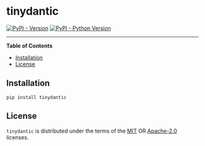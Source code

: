 # tinydantic

[![PyPI - Version](https://img.shields.io/pypi/v/tinydantic.svg)](https://pypi.org/project/tinydantic)
[![PyPI - Python Version](https://img.shields.io/pypi/pyversions/tinydantic.svg)](https://pypi.org/project/tinydantic)

-----

**Table of Contents**

- [Installation](#installation)
- [License](#license)

## Installation

```console
pip install tinydantic
```

## License

`tinydantic` is distributed under the terms of the [MIT](https://spdx.org/licenses/MIT.html) OR [Apache-2.0](https://spdx.org/licenses/Apache-2.0.html) licenses.

